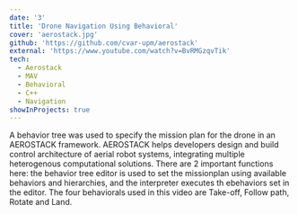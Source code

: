 ```yaml
---
date: '3'
title: 'Drone Navigation Using Behavioral'
cover: 'aerostack.jpg'
github: 'https://github.com/cvar-upm/aerostack'
external: 'https://www.youtube.com/watch?v=BvRMGzqvTik'
tech:
  - Aerostack
  - MAV
  - Behavioral
  - C++
  - Navigation
showInProjects: true
---
```


A behavior tree was used to specify the mission plan for the drone in an AEROSTACK framework. AEROSTACK helps developers design and build control architecture of aerial robot systems, integrating multiple heterogenous computational solutions. There are 2 important functions here: the behavior tree editor is used to set the missionplan using available behaviors and hierarchies, and the interpreter executes th ebehaviors set in the editor. The four behaviorals used in this video are Take-off, Follow path, Rotate and Land.
